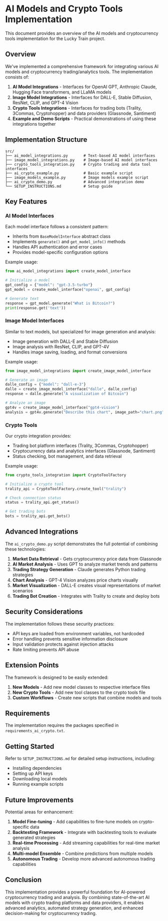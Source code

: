 # AI Models and Crypto Tools Implementation

This document provides an overview of the AI models and cryptocurrency tools implementation for the Lucky Train project.

## Overview

We've implemented a comprehensive framework for integrating various AI models and cryptocurrency trading/analytics tools. The implementation consists of:

1. **AI Model Integrations** - Interfaces for OpenAI GPT, Anthropic Claude, Hugging Face transformers, and LLaMA models
2. **Image Model Integrations** - Interfaces for DALL-E, Stable Diffusion, ResNet, CLIP, and GPT-4 Vision
3. **Crypto Tools Integrations** - Interfaces for trading bots (Trality, 3Commas, Cryptohopper) and data providers (Glassnode, Santiment)
4. **Example and Demo Scripts** - Practical demonstrations of using these integrations together

## Implementation Structure

```
src/
├── ai_model_integrations.py       # Text-based AI model interfaces
├── image_model_integrations.py    # Image-based AI model interfaces
├── crypto_tools_integration.py    # Crypto trading and data tool interfaces
├── ai_crypto_example.py           # Basic example script
├── image_models_example.py        # Image models example script
├── ai_crypto_demo.py              # Advanced integration demo
└── SETUP_INSTRUCTIONS.md          # Setup guide
```

## Key Features

### AI Model Interfaces

Each model interface follows a consistent pattern:
- Inherits from `BaseModelInterface` abstract class
- Implements `generate()` and `get_model_info()` methods
- Handles API authentication and error cases
- Provides model-specific configuration options

Example usage:
```python
from ai_model_integrations import create_model_interface

# Initialize a model
gpt_config = {"model": "gpt-3.5-turbo"}
gpt_model = create_model_interface("openai", gpt_config)

# Generate text
response = gpt_model.generate("What is Bitcoin?")
print(response.get('text'))
```

### Image Model Interfaces

Similar to text models, but specialized for image generation and analysis:
- Image generation with DALL-E and Stable Diffusion
- Image analysis with ResNet, CLIP, and GPT-4V
- Handles image saving, loading, and format conversions

Example usage:
```python
from image_model_integrations import create_image_model_interface

# Generate an image
dalle_config = {"model": "dall-e-3"}
dalle = create_image_model_interface("dalle", dalle_config)
response = dalle.generate("A visualization of Bitcoin")

# Analyze an image
gpt4v = create_image_model_interface("gpt4-vision")
analysis = gpt4v.generate("Describe this chart", image_path="chart.png")
```

### Crypto Tools

Our crypto integration provides:
- Trading bot platform interfaces (Trality, 3Commas, Cryptohopper)
- Cryptocurrency data and analytics interfaces (Glassnode, Santiment)
- Status checking, bot management, and data retrieval

Example usage:
```python
from crypto_tools_integration import CryptoToolFactory

# Initialize a crypto tool
trality_api = CryptoToolFactory.create_tool("trality")

# Check connection status
status = trality_api.get_status()

# Get trading bots
bots = trality_api.get_bots()
```

## Advanced Integrations

The `ai_crypto_demo.py` script demonstrates the full potential of combining these technologies:

1. **Market Data Retrieval** - Gets cryptocurrency price data from Glassnode
2. **AI Market Analysis** - Uses GPT to analyze market trends and patterns
3. **Trading Strategy Generation** - Claude generates Python trading strategies
4. **Chart Analysis** - GPT-4 Vision analyzes price charts visually
5. **Market Visualization** - DALL-E creates visual representations of market scenarios
6. **Trading Bot Creation** - Integrates with Trality to create and deploy bots

## Security Considerations

The implementation follows these security practices:
- API keys are loaded from environment variables, not hardcoded
- Error handling prevents sensitive information disclosure
- Input validation protects against injection attacks
- Rate limiting prevents API abuse

## Extension Points

The framework is designed to be easily extended:
1. **New Models** - Add new model classes to respective interface files
2. **New Crypto Tools** - Add new tool classes to the crypto tools file
3. **Custom Workflows** - Create new scripts that combine models and tools

## Requirements

The implementation requires the packages specified in `requirements_ai_crypto.txt`.

## Getting Started

Refer to `SETUP_INSTRUCTIONS.md` for detailed setup instructions, including:
- Installing dependencies
- Setting up API keys
- Downloading local models
- Running example scripts

## Future Improvements

Potential areas for enhancement:
1. **Model Fine-tuning** - Add capabilities to fine-tune models on crypto-specific data
2. **Backtesting Framework** - Integrate with backtesting tools to evaluate generated strategies
3. **Real-time Processing** - Add streaming capabilities for real-time market analysis
4. **Multi-model Ensemble** - Combine predictions from multiple models
5. **Autonomous Trading** - Develop more advanced autonomous trading capabilities

## Conclusion

This implementation provides a powerful foundation for AI-powered cryptocurrency trading and analysis. By combining state-of-the-art AI models with crypto trading platforms and data providers, it enables advanced analytics, automated strategy generation, and enhanced decision-making for cryptocurrency trading. 